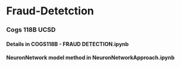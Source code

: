 # Fraud-Detetction
### Cogs 118B UCSD
#### Details in COGS118B - FRAUD DETECTION.ipynb
#### NeuronNetwork model method in NeuronNetworkApproach.ipynb

